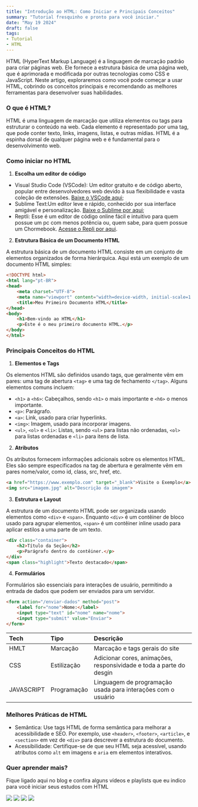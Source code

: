 ```yaml
---
title: "Introdução ao HTML: Como Iniciar e Principais Conceitos"
summary: "Tutorial fresquinho e pronto para você iniciar."
date: "May 19 2024"
draft: false
tags:
- Tutorial
- HTML
---
```


HTML (HyperText Markup Language) é a linguagem de marcação padrão para criar páginas web. Ele fornece a estrutura básica de uma página web, que é aprimorada e modificada por outras tecnologias como CSS e JavaScript. Neste artigo, exploraremos como você pode começar a usar HTML, cobrindo os conceitos principais e recomendando as melhores ferramentas para desenvolver suas habilidades.

### O que é HTML?
HTML é uma linguagem de marcação que utiliza elementos ou tags para estruturar o conteúdo na web. Cada elemento é representado por uma tag, que pode conter texto, links, imagens, listas, e outras mídias. HTML é a espinha dorsal de qualquer página web e é fundamental para o desenvolvimento web.

### Como iniciar no HTML

1. **Escolha um editor de código**
- Visual Studio Code (VSCode): Um editor gratuito e de código aberto, popular entre desenvolvedores web devido à sua flexibilidade e vasta coleção de extensões. [Baixe o VSCode aqui](https://code.visualstudio.com/);
- Sublime Text:Um editor leve e rápido, conhecido por sua interface amigável e personalização. [Baixe o Sublime por aqui](https://www.sublimetext.com/);
- Reptli: Esse é um editor de código online fácil e intuitivo para quem possue um pc com menos potência ou, quem sabe, para quem possue um Chormebook. [Acesse o Repli por aqui](https://replit.com/).
  
 2. **Estrutura Básica de um Documento HTML**
 
A estrutura básica de um documento HTML consiste em um conjunto de elementos organizados de forma hierárquica. Aqui está um exemplo de um documento HTML simples: 
```html
<!DOCTYPE html>
<html lang="pt-BR">
<head>
    <meta charset="UTF-8">
    <meta name="viewport" content="width=device-width, initial-scale=1.0">
    <title>Meu Primeiro Documento HTML</title>
</head>
<body>
    <h1>Bem-vindo ao HTML</h1>
    <p>Este é o meu primeiro documento HTML.</p>
</body>
</html>
```

### Principais Conceitos do HTML

1. **Elementos e Tags**

Os elementos HTML são definidos usando tags, que geralmente vêm em pares: uma tag de abertura `<tag>` e uma tag de fechamento `</tag>`. Alguns elementos comuns incluem:
- `<h1>` a `<h6>`: Cabeçalhos, sendo `<h1>` o mais importante e `<h6>` o menos importante.
- `<p>`: Parágrafo.
- `<a>`: Link, usado para criar hyperlinks.
- `<img>`: Imagem, usado para incorporar imagens.
- `<ul>`, `<ol>` e `<li>`: Listas, sendo `<ul>` para listas não ordenadas, `<ol>` para listas ordenadas e `<li>` para itens de lista.

2. **Atributos**
  
Os atributos fornecem informações adicionais sobre os elementos HTML. Eles são sempre especificados na tag de abertura e geralmente vêm em pares nome/valor, como id, class, src, href, etc.

```html
<a href="https://www.exemplo.com" target="_blank">Visite o Exemplo</a>
<img src="imagem.jpg" alt="Descrição da imagem">
```
3. **Estrutura e Layout** 

A estrutura de um documento HTML pode ser organizada usando elementos como `<div>` e `<span>`. Enquanto `<div>` é um contêiner de bloco usado para agrupar elementos, `<span>` é um contêiner inline usado para aplicar estilos a uma parte de um texto.

```html
<div class="container">
    <h2>Título da Seção</h2>
    <p>Parágrafo dentro do contêiner.</p>
</div>
<span class="highlight">Texto destacado</span>
```
4. **Formulários**

Formulários são essenciais para interações de usuário, permitindo a entrada de dados que podem ser enviados para um servidor.

```html
<form action="/enviar-dados" method="post">
    <label for="nome">Nome:</label>
    <input type="text" id="nome" name="nome">
    <input type="submit" value="Enviar">
</form>
```

| Tech        | Tipo        | Descrição                                                              |
| :---------- | :---------- | :--------------------------------------------------------------------- |
| HMLT        | Marcação    | Marcação e tags gerais do site                                         |
| CSS         | Estilização | Adicionar cores, animações, responsividade e toda a parte do desgin    |
| JAVASCRIPT  | Programação | Linguagem de programação usada para interações com o usuário           |

### Melhores Práticas de HTML

- Semântica: Use tags HTML de forma semântica para melhorar a acessibilidade e SEO. Por exemplo, use `<header>`, `<footer>`, `<article>`, e `<section>` em vez de `<div>` para descrever a estrutura do documento.
- Acessibilidade: Certifique-se de que seu HTML seja acessível, usando atributos como `alt` em imagens e `aria` em elementos interativos.

### Quer aprender mais?

Fique ligado aqui no blog e confira alguns vídeos e playlists que eu indico para você iniciar seus estudos com HTML

[![](https://markdown-videos-api.jorgenkh.no/youtube/sj0p9O85AIg?si=BfEW0j0rDgk1Hx4k)](https://www.youtube.com/playlist?list=PL2Fdisxwzt_cajoGVWTx44wM6Ht09QJ3A)
[![](https://markdown-videos-api.jorgenkh.no/youtube/Ejkb_YpuHWs?si=yVOXbqGl11fna60G)](https://www.youtube.com/playlist?list=PLHz_AreHm4dkZ9-atkcmcBaMZdmLHft8n)
[![](https://markdown-videos-api.jorgenkh.no/youtube/3oSIqIqzN3M?si=Z5Hsnnk5IfwHu8BJ)](https://youtu.be/3oSIqIqzN3M?si=Z5Hsnnk5IfwHu8BJ)
[![](https://markdown-videos-api.jorgenkh.no/youtube/SV7TL0hxmIQ?si=KwXfaeNcUr_3WERG)](https://youtu.be/SV7TL0hxmIQ?si=KwXfaeNcUr_3WERG)